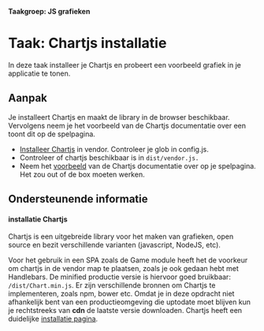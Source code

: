 **Taakgroep: JS grafieken**

# Taak: Chartjs installatie

In deze taak installeer je Chartjs en probeert een voorbeeld grafiek in je applicatie te tonen.

## Aanpak

Je installeert Chartjs en maakt de library in de browser beschikbaar. Vervolgens neem je het voorbeeld van de Chartjs documentatie over een toont dit op de spelpagina.

-   [Installeer Chartjs]('#installatie-chartjs') in vendor. Controleer je glob in config.js.
-   Controleer of chartjs beschikbaar is in `dist/vendor.js.`
-   Neem het [voorbeeld](https://www.chartjs.org/docs/latest/) van de Chartjs documentatie over op je spelpagina. Het zou out of de box moeten werken.

## Ondersteunende informatie

#### installatie Chartjs

Chartjs is een uitgebreide library voor het maken van grafieken, open source en bezit verschillende varianten (javascript, NodeJS, etc).

Voor het gebruik in een SPA zoals de Game module heeft het de voorkeur om chartjs in de vendor map te plaatsen, zoals je ook gedaan hebt met Handlebars. De minified productie versie is hiervoor goed bruikbaar: `/dist/Chart.min.js`. Er zijn verschillende bronnen om Chartjs te implementeren, zoals npm, bower etc. Omdat je in deze opdracht niet afhankelijk bent van een productieomgeving die uptodate moet blijven kun je rechtstreeks van **cdn** de laatste versie downloaden. Chartjs heeft een duidelijke [installatie pagina](https://www.chartjs.org/docs/latest/getting-started/installation.html).